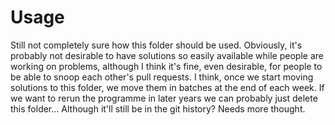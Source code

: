 # Usage
Still not completely sure how this folder should be used. Obviously, it's
probably not desirable to have solutions so easily available while people are
working on problems, although I think it's fine, even desirable, for people to
be able to snoop each other's pull requests. I think, once we start moving
solutions to this folder, we move them in batches at the end of each week. If 
we want to rerun the programme in later years we can probably just delete this
folder... Although it'll still be in the git history? Needs more thought.